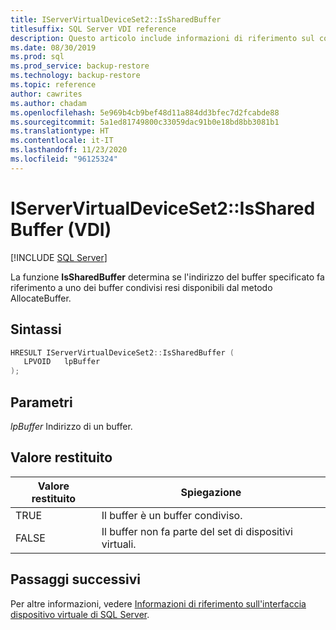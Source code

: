 ```yaml
---
title: IServerVirtualDeviceSet2::IsSharedBuffer
titlesuffix: SQL Server VDI reference
description: Questo articolo include informazioni di riferimento sul comando IServerVirtualDeviceSet2::IsSharedBuffer.
ms.date: 08/30/2019
ms.prod: sql
ms.prod_service: backup-restore
ms.technology: backup-restore
ms.topic: reference
author: cawrites
ms.author: chadam
ms.openlocfilehash: 5e969b4cb9bef48d11a884dd3bfec7d2fcabde88
ms.sourcegitcommit: 5a1ed81749800c33059dac91b0e18bd8bb3081b1
ms.translationtype: HT
ms.contentlocale: it-IT
ms.lasthandoff: 11/23/2020
ms.locfileid: "96125324"
---
```

# <a name="iservervirtualdeviceset2issharedbuffer-vdi"></a>IServerVirtualDeviceSet2::IsSharedBuffer (VDI)

[!INCLUDE [SQL Server](../../../includes/applies-to-version/sqlserver.md)]

La funzione **IsSharedBuffer** determina se l'indirizzo del buffer specificato fa riferimento a uno dei buffer condivisi resi disponibili dal metodo AllocateBuffer.

## <a name="syntax"></a>Sintassi

```c
HRESULT IServerVirtualDeviceSet2::IsSharedBuffer (
   LPVOID   lpBuffer
);
```

## <a name="parameters"></a>Parametri

*lpBuffer* Indirizzo di un buffer.

## <a name="return-value"></a>Valore restituito

|Valore restituito | Spiegazione |
|---|---|
| TRUE | Il buffer è un buffer condiviso. |
| FALSE | Il buffer non fa parte del set di dispositivi virtuali. |

## <a name="next-steps"></a>Passaggi successivi

Per altre informazioni, vedere [Informazioni di riferimento sull'interfaccia dispositivo virtuale di SQL Server](reference-virtual-device-interface.md).